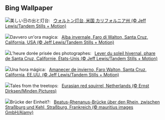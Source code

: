 ## Bing Wallpaper
![](https://www.bing.com/th?id=OHR.SantaCruzSunrise_JA-JP5594322328_UHD.jpg&w=1000)美しい日の出と灯台:&nbsp;&ensp;[ウォルトン灯台, 米国 カリフォルニア州 (© Jeff Lewis/Tandem Stills + Motion)](https://www.bing.com/th?id=OHR.SantaCruzSunrise_JA-JP5594322328_UHD.jpg)
<br><br/>
![](https://www.bing.com/th?id=OHR.SantaCruzSunrise_IT-IT2418215934_UHD.jpg&w=1000)Davvero un'ora magica:&nbsp;&ensp;[Alba invernale, Faro di Walton, Santa Cruz, California, USA (© Jeff Lewis/Tandem Stills + Motion)](https://www.bing.com/th?id=OHR.SantaCruzSunrise_IT-IT2418215934_UHD.jpg)
<br><br/>
![](https://www.bing.com/th?id=OHR.SantaCruzSunrise_FR-FR1541398588_UHD.jpg&w=1000)L’heure dorée prisée des photographes:&nbsp;&ensp;[Lever du soleil hivernal, phare de Santa Cruz, Californie, États-Unis (© Jeff Lewis/Tandem Stills + Motion)](https://www.bing.com/th?id=OHR.SantaCruzSunrise_FR-FR1541398588_UHD.jpg)
<br><br/>
![](https://www.bing.com/th?id=OHR.SantaCruzSunrise_ES-ES1191004799_UHD.jpg&w=1000)Una hora mágica:&nbsp;&ensp;[Amanecer de invierno, Faro Walton, Santa Cruz, California, EE.UU. (© Jeff Lewis/Tandem Stills + Motion)](https://www.bing.com/th?id=OHR.SantaCruzSunrise_ES-ES1191004799_UHD.jpg)
<br><br/>
![](https://www.bing.com/th?id=OHR.SquirrelNetherlands_EN-GB3144776010_UHD.jpg&w=1000)Tales from the treetops:&nbsp;&ensp;[Eurasian red squirrel, Netherlands (© Ernst Dirksen/Minden Pictures)](https://www.bing.com/th?id=OHR.SquirrelNetherlands_EN-GB3144776010_UHD.jpg)
<br><br/>
![](https://www.bing.com/th?id=OHR.RenanusBridge_DE-DE1445260424_UHD.jpg&w=1000)Brücke der Einheit?:&nbsp;&ensp;[Beatus-Rhenanus-Brücke über den Rhein, zwischen Straßburg und Kehl, Straßburg, Frankreich (© mauritius images GmbH/Alamy)](https://www.bing.com/th?id=OHR.RenanusBridge_DE-DE1445260424_UHD.jpg)
<br><br/>
